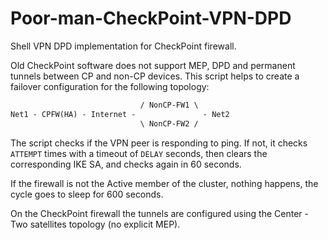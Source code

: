 # Poor-man-CheckPoint-VPN-DPD
Shell VPN DPD implementation for CheckPoint firewall.

Old CheckPoint software does not support MEP, DPD and permanent tunnels between CP and non-CP devices. This script helps to create a failover configuration for the following topology:

```txt
                             / NonCP-FW1 \
Net1 - CPFW(HA) - Internet -               - Net2
                             \ NonCP-FW2 /
```

The script checks if the VPN peer is responding to ping. If not, it checks `ATTEMPT` times with a timeout of `DELAY` seconds, then clears the corresponding IKE SA, and checks again in 60 seconds.

If the firewall is not the Active member of the cluster, nothing happens, the cycle goes to sleep for 600 seconds.

On the CheckPoint firewall the tunnels are configured using the Center - Two satellites topology (no explicit MEP).
